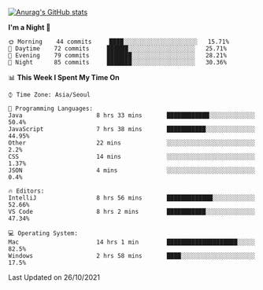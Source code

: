
<!--
**BHyeonKim/BHyeonKim** is a ✨ _special_ ✨ repository because its `README.md` (this file) appears on your GitHub profile.

Here are some ideas to get you started:

- 🔭 I’m currently working on ...
- 🌱 I’m currently learning ...
- 👯 I’m looking to collaborate on ...
- 🤔 I’m looking for help with ...
- 💬 Ask me about ...
- 📫 How to reach me: ...
- 😄 Pronouns: ...
- ⚡ Fun fact: ...
-->
[![Anurag's GitHub stats](https://github-readme-stats.vercel.app/api?username=BHyeonKim&show_icons=true&theme=dark)
](https://github.com/anuraghazra/github-readme-stats)
<!--START_SECTION:waka-->
**I'm a Night 🦉** 

```text
🌞 Morning    44 commits     ████░░░░░░░░░░░░░░░░░░░░░   15.71% 
🌆 Daytime    72 commits     ██████░░░░░░░░░░░░░░░░░░░   25.71% 
🌃 Evening    79 commits     ███████░░░░░░░░░░░░░░░░░░   28.21% 
🌙 Night      85 commits     ███████░░░░░░░░░░░░░░░░░░   30.36%

```


📊 **This Week I Spent My Time On** 

```text
⌚︎ Time Zone: Asia/Seoul

💬 Programming Languages: 
Java                     8 hrs 33 mins       ████████████░░░░░░░░░░░░░   50.4% 
JavaScript               7 hrs 38 mins       ███████████░░░░░░░░░░░░░░   44.95% 
Other                    22 mins             ░░░░░░░░░░░░░░░░░░░░░░░░░   2.2% 
CSS                      14 mins             ░░░░░░░░░░░░░░░░░░░░░░░░░   1.37% 
JSON                     4 mins              ░░░░░░░░░░░░░░░░░░░░░░░░░   0.4%

🔥 Editors: 
IntelliJ                 8 hrs 56 mins       █████████████░░░░░░░░░░░░   52.66% 
VS Code                  8 hrs 2 mins        ███████████░░░░░░░░░░░░░░   47.34%

💻 Operating System: 
Mac                      14 hrs 1 min        ████████████████████░░░░░   82.5% 
Windows                  2 hrs 58 mins       ████░░░░░░░░░░░░░░░░░░░░░   17.5%

```


 Last Updated on 26/10/2021
<!--END_SECTION:waka-->

